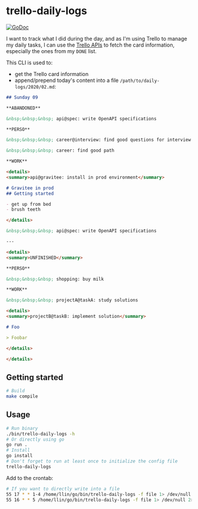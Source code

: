 # trello-daily-logs

[![GoDoc](https://godoc.org/l-lin/trello-daily-logs?status.svg)](https://godoc.org/l-lin/trello-daily-logs)

I want to track what I did during the day, and as I'm using Trello to manage my daily tasks, I can
use the [Trello APIs](https://developers.trello.com/docs/api-introduction) to fetch the card
information, especially the ones from my `DONE` list.

This CLI is used to:

- get the Trello card information
- append/prepend today's content into a file `/path/to/daily-logs/2020/02.md`:

```md
## Sunday 09

**ABANDONED**

&nbsp;&nbsp;&nbsp; api@spec: write OpenAPI specifications

**PERSO**

&nbsp;&nbsp;&nbsp; career@interview: find good questions for interview

&nbsp;&nbsp;&nbsp; career: find good path

**WORK**

<details>
<summary>api@gravitee: install in prod environment</summary>

# Gravitee in prod
## Getting started

- get up from bed
- brush teeth

</details>

&nbsp;&nbsp;&nbsp; api@spec: write OpenAPI specifications

---

<details>
<summary>UNFINISHED</summary>

**PERSO**

&nbsp;&nbsp;&nbsp; shopping: buy milk

**WORK**

&nbsp;&nbsp;&nbsp; projectA@taskA: study solutions

<details>
<summary>projectB@taskB: implement solution</summary>

# Foo

> Foobar

</details>

</details>

```

## Getting started

```bash
# Build
make compile
```

## Usage

```bash
# Run binary
./bin/trello-daily-logs -h
# Or directly using go
go run .
# Install
go install
# Don't forget to run at least once to initialize the config file
trello-daily-logs
```

Add to the crontab:

```bash
# If you want to directly write into a file
55 17 * * 1-4 /home/llin/go/bin/trello-daily-logs -f file 1> /dev/null 2> /tmp/trello-daily-logs.log
55 16 * * 5 /home/llin/go/bin/trello-daily-logs -f file 1> /dev/null 2> /tmp/trello-daily-logs.log
```

